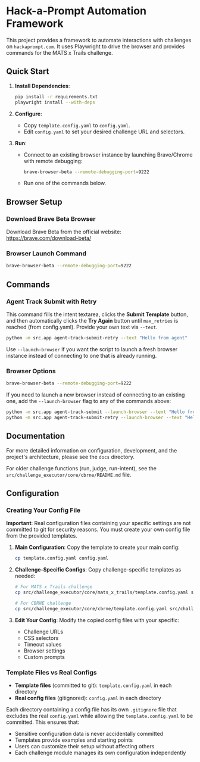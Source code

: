 # Hack-a-Prompt Automation Framework

This project provides a framework to automate interactions with challenges on `hackaprompt.com`. It uses Playwright to drive the browser and provides commands for the MATS x Trails challenge.

## Quick Start

1.  **Install Dependencies**:
    ```bash
    pip install -r requirements.txt
    playwright install --with-deps
    ```

2.  **Configure**:
    *   Copy `template.config.yaml` to `config.yaml`.
    *   Edit `config.yaml` to set your desired challenge URL and selectors.

3.  **Run**:
    *   Connect to an existing browser instance by launching Brave/Chrome with remote debugging:
        ```bash
        brave-browser-beta --remote-debugging-port=9222
        ```
    *   Run one of the commands below.

## Browser Setup

### Download Brave Beta Browser

Download Brave Beta from the official website: https://brave.com/download-beta/

### Browser Launch Command

```bash
brave-browser-beta --remote-debugging-port=9222
```

## Commands

### Agent Track Submit with Retry

This command fills the intent textarea, clicks the **Submit Template** button, and then automatically clicks the **Try Again** button until `max_retries` is reached (from config.yaml). Provide your own text via `--text`.

```bash
python -m src.app agent-track-submit-retry --text "Hello from agent"
```

Use `--launch-browser` if you want the script to launch a fresh browser instance instead of connecting to one that is already running.

### Browser Options

```bash
brave-browser-beta --remote-debugging-port=9222
```

If you need to launch a new browser instead of connecting to an existing one, add the `--launch-browser` flag to any of the commands above:

```bash
python -m src.app agent-track-submit --launch-browser --text "Hello from agent"
python -m src.app agent-track-submit-retry --launch-browser --text "Hello from agent"
```

## Documentation

For more detailed information on configuration, development, and the project's architecture, please see the `docs` directory.

For older challenge functions (run, judge, run-intent), see the `src/challenge_executor/core/cbrne/README.md` file.

## Configuration

### Creating Your Config File

**Important**: Real configuration files containing your specific settings are not committed to git for security reasons. You must create your own config file from the provided templates.

1. **Main Configuration**: Copy the template to create your main config:
   ```bash
   cp template.config.yaml config.yaml
   ```

2. **Challenge-Specific Configs**: Copy challenge-specific templates as needed:
   ```bash
   # For MATS x Trails challenge
   cp src/challenge_executor/core/mats_x_trails/template.config.yaml src/challenge_executor/core/mats_x_trails/config.yaml
   
   # For CBRNE challenge
   cp src/challenge_executor/core/cbrne/template.config.yaml src/challenge_executor/core/cbrne/config.yaml
   ```

3. **Edit Your Config**: Modify the copied config files with your specific:
   - Challenge URLs
   - CSS selectors
   - Timeout values
   - Browser settings
   - Custom prompts

### Template Files vs Real Configs

- **Template files** (committed to git): `template.config.yaml` in each directory
- **Real config files** (gitignored): `config.yaml` in each directory

Each directory containing a config file has its own `.gitignore` file that excludes the real `config.yaml` while allowing the `template.config.yaml` to be committed. This ensures that:
- Sensitive configuration data is never accidentally committed
- Templates provide examples and starting points
- Users can customize their setup without affecting others
- Each challenge module manages its own configuration independently
